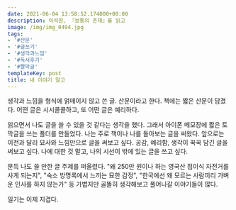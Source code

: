 ```yaml
---
date: 2021-06-04 13:58:52.174000+00:00
description: 이석원, 『보통의 존재』를 읽고
image: /img/img_0494.jpg
tags:
- '#산문'
- '#글쓰기'
- '#생각과느낌'
- '#독서후기'
- '#짤막글'
templateKey: post
title: 내 이야기 말고
---
```


생각과 느낌을 형식에 얽매이지 않고 쓴 글. 산문이라고 한다. 책에는 짧은 산문이 담겼다. 어떤 글은 시시콜콜하고, 또 어떤 글은 예리하다.

읽으면서 나도 글을 쓸 수 있을 것 같다는 생각을 했다. 그래서 아이폰 메모장에 짧은 토막글을 쓰는 폴더를 만들었다. 나는 주로 책이나 나를 돌아보는 글을 써왔다. 앞으로는 이전과 달리 묘사와 느낌만으로 글을 써보고 싶다. 공감, 예리함, 생각이 꾹꾹 담긴 글을 써보고 싶다. 나에 대한 것 말고, 나의 시선이 밖에 있는 글을 쓰고 싶다.

문득 나도 쓸 만한 글 주제를 떠올렸다. "왜 250만 원이나 하는 영국산 접이식 자전거를 사게 되는지", "숙소 방명록에서 느끼는 묘한 감정", "한국에선 왜 모르는 사람끼리 가벼운 인사를 하지 않는가" 등 가볍지만 골똘히 생각해보고 풀어나갈 이야기들이 많다.

일기는 이제 지겹다.